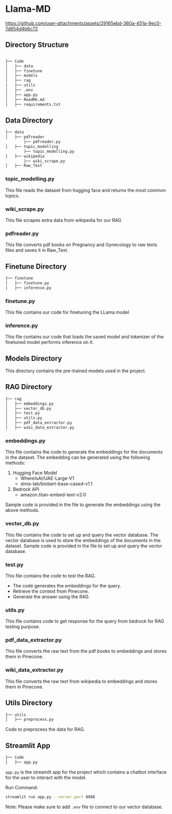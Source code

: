 # Llama-MD
https://github.com/user-attachments/assets/29165ebd-360a-451a-9ec0-7d854d4b6c72
## Directory Structure
```bash

├── Code
│   ├── data
│   ├── finetune
│   ├── models
│   ├── rag
│   ├── utils
│   ├── .env
│   ├── app.py
│   ├── ReadMe.md
│   ├── requirements.txt

```

## Data Directory

```bash
├── data
│   ├── pdfreader
        ├── pdfreader.py
│   ├── topic_modelling
        ├── topic_modelling.py
│   ├── wikipedia
        ├── wiki_scrape.py
│   ├── Raw_Text
```
### topic_modelling.py
This file reads the dataset from hugging face and returns the most common topics.

### wiki_scrape.py
This file scrapes extra data from wikipedia for our RAG

### pdfreader.py
This file converts pdf books on Pregnancy and Gynecology to raw texts files and saves it in Raw_Text. 

## Finetune Directory

```bash
├── finetune
│   ├── finetune.py
│   ├── inference.py

```

### finetune.py
This file contains our code for finetuning the LLama model

### inference.py
This file contains our code that loads the saved model and tokenizer of the finetuned model performs inference on it.

## Models Directory

This directory contains the pre-trained models used in the project.

## RAG Directory

```bash
├── rag
│   ├── embeddings.py
│   ├── vector_db.py
│   ├── test.py
│   ├── utils.py
│   ├── pdf_data_extractor.py
│   ├── wiki_data_extractor.py
```

### embeddings.py
This file contains the code to generate the embeddings for the documents in the dataset. The embedding can be generated using the following methods:
1. Hugging Face Model
    - WhereIsAI/UAE-Large-V1
    - dmis-lab/biobert-base-cased-v1.1
2. Bedrock API
    - amazon.titan-embed-text-v2:0

Sample code is provided in the file to generate the embeddings using the above methods.

### vector_db.py
This file contains the code to set up and query the vector database. The vector database is used to store the embeddings of the documents in the dataset.
Sample code is provided in the file to set up and query the vector database.

### test.py
This file contains the code to test the RAG.
- The code generates the embeddings for the query.
- Retrieve the context from Pinecone.
- Generate the answer using the RAG.

### utils.py
 This file contains code to get response for the query from bedrock for RAG testing purpose.

### pdf_data_extractor.py
This file converts the raw text from the pdf books to embeddings and stores them in Pinecone.
### wiki_data_extractor.py
This file converts the raw text from wikipedia to embeddings and stores them in Pinecone.

## Utils Directory

```bash 
├── utils
│   ├── preprocess.py

```
Code to preprocess the data for RAG.

## Streamlit App

```bash
├── Code
│   ├── app.py

```
`app.py` is the streamlit app for the project which contains a chatbot interface for the user to interact with the model.

Run Command:
```bash
streamlit run app.py --server.port 8888
```

Note: Please make sure to add `.env` file to connect to our vector database.
